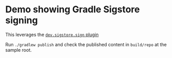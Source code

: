 # Demo showing Gradle Sigstore signing

This leverages the [`dev.sigstore.sign` plugin](https://plugins.gradle.org/plugin/dev.sigstore.sign)

Run `./gradlew publish` and check the published content in `build/repo` at the sample root.